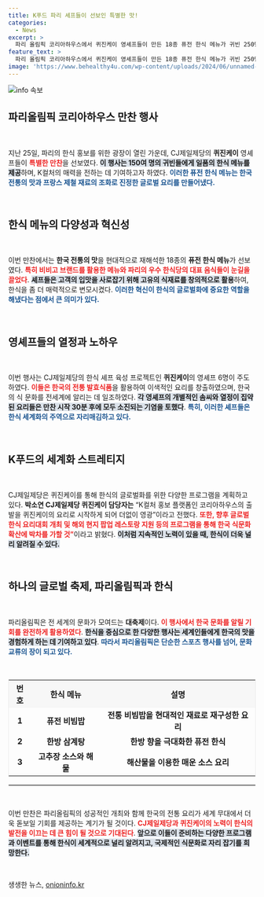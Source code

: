 ```yaml
---
title: K푸드 파리 셰프들이 선보인 특별한 맛!
categories:
  - News
excerpt: >
  파리 올림픽 코리아하우스에서 퀴진케이 영셰프들이 만든 18종 퓨전 한식 메뉴가 귀빈 250명을 감동시켰습니다. 한반도의 맛을 세계에 알리려는 이들의 도전기를 놓치지 마세요!
feature_text: >
  파리 올림픽 코리아하우스에서 퀴진케이 영셰프들이 만든 18종 퓨전 한식 메뉴가 귀빈 250명을 감동시켰습니다. 한반도의 맛을 세계에 알리려는 이들의 도전기를 놓치지 마세요!
image: 'https://www.behealthy4u.com/wp-content/uploads/2024/06/unnamed-file.png'
---
```


<p><img src="https://www.behealthy4u.com/wp-content/uploads/2024/06/unnamed-file.png" alt="info 속보" /></p>

<h2 data-ke-size="size26">파리올림픽 코리아하우스 만찬 행사</h2>

<p data-ke-size="size16">&nbsp;</p>

<p data-ke-size="size16">지난 25일, 파리의 한식 홍보를 위한 광장이 열린 가운데, CJ제일제당의 <b>퀴진케이</b> 영셰프들이 <b><span style="color: #ee2323;">특별한 만찬</span></b>을 선보였다. <b><span style="background-color: #21538527;">이 행사는 150여 명의 귀빈들에게 일품의 한식 메뉴를 제공</span></b>하며, K컬처의 매력을 전하는 데 기여하고자 하였다. <b><span style="color: #1a5490;">이러한 퓨전 한식 메뉴는 한국 전통의 맛과 프랑스 제철 재료의 조화로 진정한 글로벌 요리를 만들어냈다.</span></b></p>

<p data-ke-size="size16">&nbsp;</p>

<h2 data-ke-size="size26">한식 메뉴의 다양성과 혁신성</h2>

<p data-ke-size="size16">&nbsp;</p>

<p data-ke-size="size16">이번 만찬에서는 <b>한국 전통의 맛</b>을 현대적으로 재해석한 18종의 <b>퓨전 한식 메뉴</b>가 선보였다. <b><span style="color: #ee2323;">특히 비비고 브랜드를 활용한 메뉴와 파리의 우수 한식당의 대표 음식들이 눈길을 끌었다</span></b>. <b><span style="background-color: #21538527;">셰프들은 고객의 입맛을 사로잡기 위해 고유의 식재료를 창의적으로 활용</span></b>하여, 한식을 좀 더 매력적으로 변모시켰다. <b><span style="color: #1a5490;">이러한 혁신이 한식의 글로벌화에 중요한 역할을 해냈다는 점에서 큰 의미가 있다.</span></b></p>

<p data-ke-size="size16">&nbsp;</p>

<h2 data-ke-size="size26">영셰프들의 열정과 노하우</h2>

<p data-ke-size="size16">&nbsp;</p>

<p data-ke-size="size16">이번 행사는 CJ제일제당의 한식 셰프 육성 프로젝트인 <b>퀴진케이</b>의 영셰프 6명이 주도하였다. <b><span style="color: #ee2323;">이들은 한국의 전통 발효식품</span></b>을 활용하여 이색적인 요리를 창출하였으며, 한국의 식 문화를 전세계에 알리는 데 일조하였다. <b><span style="background-color: #21538527;">각 영셰프의 개별적인 솜씨와 열정이 집약된 요리들은 만찬 시작 30분 후에 모두 소진되는 기염을 토했다</span></b>. <b><span style="color: #1a5490;">특히, 이러한 셰프들은 한식 세계화의 주역으로 자리매김하고 있다.</span></b></p>

<p data-ke-size="size16">&nbsp;</p>

<h2 data-ke-size="size26">K푸드의 세계화 스트레티지</h2>

<p data-ke-size="size16">&nbsp;</p>

<p data-ke-size="size16">CJ제일제당은 퀴진케이를 통해 한식의 글로벌화를 위한 다양한 프로그램을 계획하고 있다. <b>박소연 CJ제일제당 퀴진케이 담당자는</b> “K컬처 홍보 플랫폼인 코리아하우스의 출발을 퀴진케이의 요리로 시작하게 되어 더없이 영광”이라고 전했다. <b><span style="color: #ee2323;">또한, 향후 글로벌 한식 요리대회 개최 및 해외 현지 팝업 레스토랑 지원 등의 프로그램을 통해 한국 식문화 확산에 박차를 가할 것”</span></b>이라고 밝혔다. <b><span style="background-color: #21538527;">이처럼 지속적인 노력이 있을 때, 한식이 더욱 널리 알려질 수 있다.</span></b></p>

<p data-ke-size="size16">&nbsp;</p>

<h2 data-ke-size="size26">하나의 글로벌 축제, 파리올림픽과 한식</h2>

<p data-ke-size="size16">&nbsp;</p>

<p data-ke-size="size16">파리올림픽은 전 세계의 문화가 모여드는 <b>대축제</b>이다. <b><span style="color: #ee2323;">이 행사에서 한국 문화를 알릴 기회를 완전하게 활용하였다</span></b>. <b><span style="background-color: #21538527;">한식을 중심으로 한 다양한 행사는 세계인들에게 한국의 맛을 경험하게 하는 데 기여하고 있다</span></b>. <b><span style="color: #1a5490;">따라서 파리올림픽은 단순한 스포츠 행사를 넘어, 문화 교류의 장이 되고 있다.</span></b></p>

<p data-ke-size="size16">&nbsp;</p>

<table style="border-collapse: collapse; border: 1px solid #eaeaea; width: 100%;">
  <tr>
    <th style="background-color: #f7f7f7; height: 30px;">번호</th>
    <th style="background-color: #f7f7f7; height: 30px;">한식 메뉴</th>
    <th style="background-color: #f7f7f7; height: 30px;">설명</th>
  </tr>
  <tr>
    <td style="text-align: center; height: 17px;"><b>1</b></td>
    <td style="text-align: center; height: 17px;"><b>퓨전 비빔밥</b></td>
    <td style="text-align: center; height: 17px;"><b>전통 비빔밥을 현대적인 재료로 재구성한 요리</b></td>
  </tr>
  <tr>
    <td style="text-align: center; height: 17px;"><b>2</b></td>
    <td style="text-align: center; height: 17px;"><b>한방 삼계탕</b></td>
    <td style="text-align: center; height: 17px;"><b>한방 향을 극대화한 퓨전 한식</b></td>
  </tr>
  <tr>
    <td style="text-align: center; height: 17px;"><b>3</b></td>
    <td style="text-align: center; height: 17px;"><b>고추장 소스와 해물</b></td>
    <td style="text-align: center; height: 17px;"><b>해산물을 이용한 매운 소스 요리</b></td>
  </tr>
</table>

<hr style="border: 1px solid #ddd;"/>

<p data-ke-size="size16">&nbsp;</p>

<p data-ke-size="size16">이번 만찬은 파리올림픽의 성공적인 개최와 함께 한국의 전통 요리가 세계 무대에서 더욱 돋보일 기회를 제공하는 계기가 될 것이다. <b><span style="color: #ee2323;">CJ제일제당과 퀴진케이의 노력이 한식의 발전을 이끄는 데 큰 힘이 될 것으로 기대된다</span></b>. <b><span style="background-color: #21538527;">앞으로 이들이 준비하는 다양한 프로그램과 이벤트를 통해 한식이 세계적으로 널리 알려지고, 국제적인 식문화로 자리 잡기를 희망한다.</span></b></p>

<p data-ke-size="size16">&nbsp;</p>
생생한 뉴스, <a href="https://onioninfo.kr" rel="dofollow">onioninfo.kr</a>


